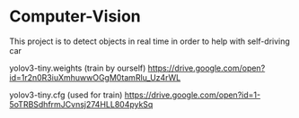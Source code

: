 # Computer-Vision
This project is to detect objects in real time in order to help with self-driving car

yolov3-tiny.weights (train by ourself)
https://drive.google.com/open?id=1r2n0R3iuXmhuwwOGgM0tamRlu_Uz4rWL

yolov3-tiny.cfg (used for train)
https://drive.google.com/open?id=1-5oTRBSdhfrmJCvnsj274HLL804pykSq
